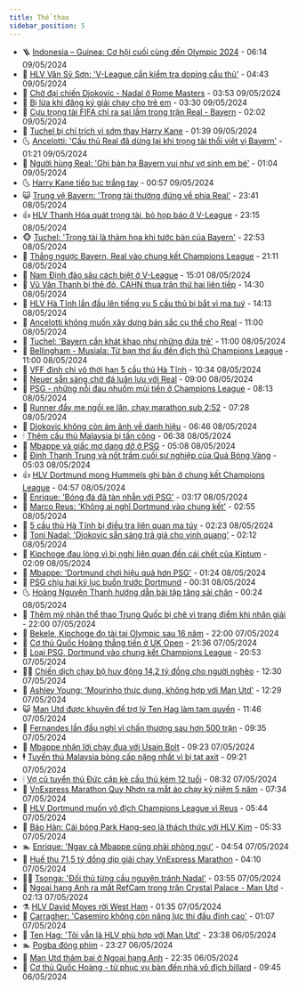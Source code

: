 ```yaml
---
title: Thể thao
sidebar_position: 5
---
```


<!-- vnexpress-the-thao:START -->
- 🪜 [Indonesia – Guinea: Cơ hội cuối cùng đến Olympic 2024](https://vnexpress.net/indonesia-guinea-co-hoi-cuoi-cung-den-olympic-2024-4744000.html) - 06:14 09/05/2024
- 🦩 [HLV Văn Sỹ Sơn: &#39;V-League cần kiểm tra doping cầu thủ&#39;](https://vnexpress.net/hlv-van-sy-son-v-league-can-kiem-tra-doping-cau-thu-4743957.html) - 04:43 09/05/2024
- 🧰 [Chờ đại chiến Djokovic - Nadal ở Rome Masters](https://vnexpress.net/cho-dai-chien-djokovic-nadal-o-rome-masters-4743923.html) - 03:53 09/05/2024
- 🤗 [Bị lừa khi đăng ký giải chạy cho trẻ em](https://vnexpress.net/bi-lua-khi-dang-ky-giai-chay-cho-tre-em-4743600.html) - 03:30 09/05/2024
- 🥳 [Cựu trọng tài FIFA chỉ ra sai lầm trong trận Real - Bayern](https://vnexpress.net/cuu-trong-tai-fifa-chi-ra-sai-lam-trong-tran-real-bayern-4743793.html) - 02:02 09/05/2024
- 🦣 [Tuchel bị chỉ trích vì sớm thay Harry Kane](https://vnexpress.net/tuchel-bi-chi-trich-vi-som-thay-harry-kane-4743824.html) - 01:39 09/05/2024
- 🌜 [Ancelotti: &#39;Cầu thủ Real đã dừng lại khi trọng tài thổi việt vị Bayern&#39;](https://vnexpress.net/ancelotti-cau-thu-real-da-dung-lai-khi-trong-tai-thoi-viet-vi-bayern-4743768.html) - 01:21 09/05/2024
- 🫶 [Người hùng Real: &#39;Ghi bàn hạ Bayern vui như vợ sinh em bé&#39;](https://vnexpress.net/nguoi-hung-real-ghi-ban-ha-bayern-vui-nhu-vo-sinh-em-be-4743785.html) - 01:04 09/05/2024
- 🌜 [Harry Kane tiếp tục trắng tay](https://vnexpress.net/harry-kane-tiep-tuc-trang-tay-4743780.html) - 00:57 09/05/2024
- 😺 [Trung vệ Bayern: &#39;Trọng tài thường đứng về phía Real&#39;](https://vnexpress.net/trung-ve-bayern-trong-tai-thuong-dung-ve-phia-real-4743767.html) - 23:41 08/05/2024
- 👍 [HLV Thanh Hóa quát trọng tài, bỏ họp báo ở V-League](https://vnexpress.net/hlv-thanh-hoa-quat-trong-tai-bo-hop-bao-o-v-league-4743743.html) - 23:15 08/05/2024
- 🐵 [Tuchel: &#39;Trọng tài là thảm họa khi tước bàn của Bayern&#39;](https://vnexpress.net/tuchel-trong-tai-la-tham-hoa-khi-tuoc-ban-cua-bayern-4743764.html) - 22:53 08/05/2024
- 💫 [Thắng ngược Bayern, Real vào chung kết Champions League](https://vnexpress.net/thang-nguoc-bayern-real-vao-chung-ket-champions-league-4743763.html) - 21:11 08/05/2024
- 🦆 [Nam Định đào sâu cách biệt ở V-League](https://vnexpress.net/nam-dinh-dao-sau-cach-biet-o-v-league-4743744.html) - 15:01 08/05/2024
- 🙉 [Vũ Văn Thanh bị thẻ đỏ, CAHN thua trận thứ hai liên tiếp](https://vnexpress.net/vu-van-thanh-bi-the-do-cahn-thua-tran-thu-hai-lien-tiep-4743741.html) - 14:30 08/05/2024
- 📝 [HLV Hà Tĩnh lần đầu lên tiếng vụ 5 cầu thủ bị bắt vì ma tuý](https://vnexpress.net/hlv-ha-tinh-lan-dau-len-tieng-vu-5-cau-thu-bi-bat-vi-ma-tuy-4743733.html) - 14:13 08/05/2024
- 💯 [Ancelotti không muốn xây dựng bản sắc cụ thể cho Real](https://vnexpress.net/ancelotti-khong-muon-xay-dung-ban-sac-cu-the-cho-real-4743699.html) - 11:00 08/05/2024
- 🌈 [Tuchel: &#39;Bayern cần khát khao như những đứa trẻ&#39;](https://vnexpress.net/tuchel-bayern-can-khat-khao-nhu-nhung-dua-tre-4743639.html) - 11:00 08/05/2024
- 🦩 [Bellingham - Musiala: Từ bạn thơ ấu đến địch thủ Champions League](https://vnexpress.net/bellingham-musiala-tu-ban-tho-au-den-dich-thu-champions-league-4743630.html) - 11:00 08/05/2024
- 🐲 [VFF đình chỉ vô thời hạn 5 cầu thủ Hà Tĩnh](https://vnexpress.net/vff-dinh-chi-vo-thoi-han-5-cau-thu-ha-tinh-4743695.html) - 10:34 08/05/2024
- 🌁 [Neuer sẵn sàng chờ đá luân lưu với Real](https://vnexpress.net/neuer-san-sang-cho-da-luan-luu-voi-real-4743563.html) - 09:00 08/05/2024
- 💯 [PSG - những nỗi đau nhuốm mùi tiền ở Champions League](https://vnexpress.net/psg-nhung-noi-dau-nhuom-mui-tien-o-champions-league-4743597.html) - 08:13 08/05/2024
- 🌝 [Runner đẩy mẹ ngồi xe lăn, chạy marathon sub 2:52](https://vnexpress.net/runner-day-me-ngoi-xe-lan-chay-marathon-sub-2-52-4743273.html) - 07:28 08/05/2024
- 🤖 [Djokovic không còn ám ảnh về danh hiệu](https://vnexpress.net/djokovic-khong-con-am-anh-ve-danh-hieu-4743422.html) - 06:46 08/05/2024
- 🕯 [Thêm cầu thủ Malaysia bị tấn công](https://vnexpress.net/them-cau-thu-malaysia-bi-tan-cong-4743536.html) - 06:38 08/05/2024
- 🧰 [Mbappe và giấc mơ dang dở ở PSG](https://vnexpress.net/mbappe-va-giac-mo-dang-do-o-psg-4743411.html) - 05:08 08/05/2024
- 🥳 [Đinh Thanh Trung và nốt trầm cuối sự nghiệp của Quả Bóng Vàng](https://vnexpress.net/dinh-thanh-trung-va-not-tram-cuoi-su-nghiep-cua-qua-bong-vang-4743490.html) - 05:03 08/05/2024
- 👍 [HLV Dortmund mong Hummels ghi bàn ở chung kết Champions League](https://vnexpress.net/hlv-dortmund-mong-hummels-ghi-ban-o-chung-ket-champions-league-4743518.html) - 04:57 08/05/2024
- 💪 [Enrique: &#39;Bóng đá đã tàn nhẫn với PSG&#39;](https://vnexpress.net/enrique-bong-da-da-tan-nhan-voi-psg-4743371.html) - 03:17 08/05/2024
- 👹 [Marco Reus: &#39;Không ai nghĩ Dortmund vào chung kết&#39;](https://vnexpress.net/marco-reus-khong-ai-nghi-dortmund-vao-chung-ket-4743417.html) - 02:55 08/05/2024
- 🧰 [5 cầu thủ Hà Tĩnh bị điều tra liên quan ma túy](https://vnexpress.net/4-cau-thu-ha-tinh-bi-dieu-tra-lien-quan-ma-tuy-4742517.html) - 02:23 08/05/2024
- 🚀 [Toni Nadal: &#39;Djokovic sẵn sàng trả giá cho vinh quang&#39;](https://vnexpress.net/toni-nadal-djokovic-san-sang-tra-gia-cho-vinh-quang-4743380.html) - 02:12 08/05/2024
- 🎃 [Kipchoge đau lòng vì bị nghi liên quan đến cái chết của Kiptum](https://vnexpress.net/kipchoge-dau-long-vi-bi-nghi-lien-quan-den-cai-chet-cua-kiptum-4743379.html) - 02:09 08/05/2024
- 🧰 [Mbappe: &#39;Dortmund chơi hiệu quả hơn PSG&#39;](https://vnexpress.net/mbappe-dortmund-choi-hieu-qua-hon-psg-4743333.html) - 01:24 08/05/2024
- 👀 [PSG chịu hai kỷ lục buồn trước Dortmund](https://vnexpress.net/psg-chiu-hai-ky-luc-buon-truoc-dortmund-4743318.html) - 00:31 08/05/2024
- 🌜 [Hoàng Nguyên Thanh hướng dẫn bài tập tăng sải chân](https://vnexpress.net/hoang-nguyen-thanh-huong-dan-bai-tap-tang-sai-chan-4743327.html) - 00:24 08/05/2024
- 🫶 [Thêm mỹ nhân thể thao Trung Quốc bị chê vì trang điểm khi nhận giải](https://vnexpress.net/them-my-nhan-the-thao-trung-quoc-bi-che-vi-trang-diem-khi-nhan-giai-4743297.html) - 22:00 07/05/2024
- 🦄 [Bekele, Kipchoge đọ tài tại Olympic sau 16 năm](https://vnexpress.net/bekele-kipchoge-do-tai-tai-olympic-sau-16-nam-4743289.html) - 22:00 07/05/2024
- 🥳 [Cơ thủ Quốc Hoàng thẳng tiến ở UK Open](https://vnexpress.net/co-thu-quoc-hoang-thang-tien-o-uk-open-4743299.html) - 21:36 07/05/2024
- 🐲 [Loại PSG, Dortmund vào chung kết Champions League](https://vnexpress.net/loai-psg-dortmund-vao-chung-ket-champions-league-4743304.html) - 20:53 07/05/2024
- 🧑‍🏫 [Chiến dịch chạy bộ huy động 14,2 tỷ đồng cho người nghèo](https://vnexpress.net/chien-dich-chay-bo-huy-dong-14-2-ty-dong-cho-nguoi-ngheo-4737712.html) - 12:30 07/05/2024
- 🤔 [Ashley Young: &#39;Mourinho thực dụng, không hợp với Man Utd&#39;](https://vnexpress.net/ashley-young-mourinho-thuc-dung-khong-hop-voi-man-utd-4743261.html) - 12:29 07/05/2024
- 😺 [Man Utd được khuyên để trợ lý Ten Hag làm tạm quyền](https://vnexpress.net/man-utd-duoc-khuyen-de-tro-ly-ten-hag-lam-tam-quyen-4743254.html) - 11:46 07/05/2024
- 💪 [Fernandes lần đầu nghỉ vì chấn thương sau hơn 500 trận](https://vnexpress.net/fernandes-lan-dau-nghi-vi-chan-thuong-sau-hon-500-tran-4743158.html) - 09:35 07/05/2024
- 💼 [Mbappe nhận lời chạy đua với Usain Bolt](https://vnexpress.net/mbappe-nhan-loi-chay-dua-voi-usain-bolt-4743166.html) - 09:23 07/05/2024
- 🕴 [Tuyển thủ Malaysia bỏng cấp nặng nhất vì bị tạt axit](https://vnexpress.net/tuyen-thu-malaysia-bong-cap-nang-nhat-vi-bi-tat-axit-4743172.html) - 09:21 07/05/2024
- 🕯 [Vợ cũ tuyển thủ Đức cặp kè cầu thủ kém 12 tuổi](https://vnexpress.net/vo-cu-tuyen-thu-duc-cap-ke-cau-thu-kem-12-tuoi-4742786.html) - 08:32 07/05/2024
- 📝 [VnExpress Marathon Quy Nhơn ra mắt áo chạy kỷ niệm 5 năm](https://vnexpress.net/vnexpress-marathon-quy-nhon-ra-mat-ao-chay-ky-niem-5-nam-4742861.html) - 07:34 07/05/2024
- 🧐 [HLV Dortmund muốn vô địch Champions League vì Reus](https://vnexpress.net/hlv-dortmund-muon-vo-dich-champions-league-vi-reus-4743043.html) - 05:44 07/05/2024
- 🙉 [Báo Hàn: Cái bóng Park Hang-seo là thách thức với HLV Kim](https://vnexpress.net/bao-han-cai-bong-park-hang-seo-la-thach-thuc-voi-hlv-kim-4743042.html) - 05:33 07/05/2024
- 🏊 [Enrique: &#39;Ngay cả Mbappe cũng phải phòng ngự&#39;](https://vnexpress.net/enrique-ngay-ca-mbappe-cung-phai-phong-ngu-4742989.html) - 04:54 07/05/2024
- 🌊 [Huế thu 71,5 tỷ đồng dịp giải chạy VnExpress Marathon](https://vnexpress.net/hue-thu-71-5-ty-dong-dip-giai-chay-vnexpress-marathon-4740516.html) - 04:10 07/05/2024
- 👨‍🏫 [Tsonga: &#39;Đối thủ từng cầu nguyện tránh Nadal&#39;](https://vnexpress.net/tsonga-doi-thu-tung-cau-nguyen-tranh-nadal-4742907.html) - 03:55 07/05/2024
- 🥷 [Ngoại hạng Anh ra mắt RefCam trong trận Crystal Palace - Man Utd](https://vnexpress.net/ngoai-hang-anh-ra-mat-refcam-trong-tran-crystal-palace-man-utd-4742900.html) - 02:13 07/05/2024
- ⚗️ [HLV David Moyes rời West Ham](https://vnexpress.net/hlv-david-moyes-roi-west-ham-4742876.html) - 01:35 07/05/2024
- 🌮 [Carragher: &#39;Casemiro không còn năng lực thi đấu đỉnh cao&#39;](https://vnexpress.net/carragher-casemiro-khong-con-nang-luc-thi-dau-dinh-cao-4742864.html) - 01:07 07/05/2024
- 🤩 [Ten Hag: &#39;Tôi vẫn là HLV phù hợp với Man Utd&#39;](https://vnexpress.net/ten-hag-toi-van-la-hlv-phu-hop-voi-man-utd-4741754.html) - 23:38 06/05/2024
- 🏊 [Pogba đóng phim](https://vnexpress.net/pogba-dong-phim-4742826.html) - 23:27 06/05/2024
- 🐎 [Man Utd thảm bại ở Ngoại hạng Anh](https://vnexpress.net/man-utd-tham-bai-o-ngoai-hang-anh-4742816.html) - 22:35 06/05/2024
- 💫 [Cơ thủ Quốc Hoàng - từ phục vụ bàn đến nhà vô địch billard](https://vnexpress.net/co-thu-quoc-hoang-tu-phuc-vu-ban-den-nha-vo-dich-billard-4742529.html) - 09:45 06/05/2024<!-- vnexpress-the-thao:END -->
